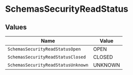 # SchemasSecurityReadStatus


## Values

| Name                               | Value                              |
| ---------------------------------- | ---------------------------------- |
| `SchemasSecurityReadStatusOpen`    | OPEN                               |
| `SchemasSecurityReadStatusClosed`  | CLOSED                             |
| `SchemasSecurityReadStatusUnknown` | UNKNOWN                            |